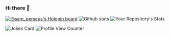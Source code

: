 ### Hi there 👋

<!--
**SatyakiMandal/SatyakiMandal** is a ✨ _special_ ✨ repository because its `README.md` (this file) appears on your GitHub profile.

Here are some ideas to get you started:

- 🔭 I’m currently working on ...
- 🌱 I’m currently learning ...
- 👯 I’m looking to collaborate on ...
- 🤔 I’m looking for help with ...
- 💬 Ask me about ...
- 📫 How to reach me: ...
- 😄 Pronouns: ...
- ⚡ Fun fact: ...
-->
[![@sam_perseus's Holopin board](https://holopin.io/api/user/board?user=sam_perseus)](https://holopin.io/@sam_perseus)
![Github stats](https://github-readme-stats.vercel.app/api?username=SatyakiMandal&show_icons=true)
![Your Repository's Stats](https://github-readme-stats.vercel.app/api/top-langs/?username=SatyakiMandal)


![Jokes Card](https://readme-jokes.vercel.app/api)
![Profile View Counter](https://komarev.com/ghpvc/?username=SatyakiMandal)
